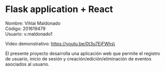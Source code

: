 # Flask application + React
Nombre: Vihlai Maldonado \
Código: 201619479 \
Usuario: v.maldonado1

Video demonstrativo: https://youtu.be/0t3u7EjFWhs\

El presente proyecto desarrolla una aplicación web que permite el registro de usuario, inicio de sesión y creación/edición/eliminación de eventos asociados al usuario.
